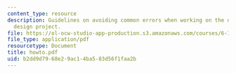 ```yaml
---
content_type: resource
description: Guidelines on avoiding common errors when working on the digital system
  design project.
file: https://ol-ocw-studio-app-production.s3.amazonaws.com/courses/6-111-introductory-digital-systems-laboratory-spring-2006/b2dd9d7968e29ac14ba583d56f1faa2b_howto.pdf
file_type: application/pdf
resourcetype: Document
title: howto.pdf
uid: b2dd9d79-68e2-9ac1-4ba5-83d56f1faa2b
---
```

